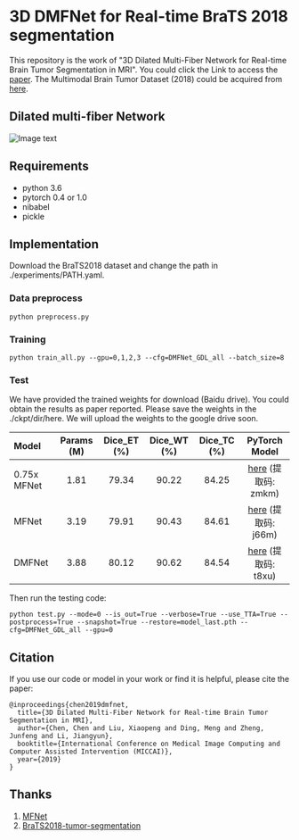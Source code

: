 # 3D DMFNet for Real-time BraTS 2018 segmentation

This repository is the work of "3D Dilated Multi-Fiber Network for Real-time Brain Tumor Segmentation in MRI". You could click the Link to access the [paper](https://arxiv.org/pdf/1904.03355.pdf). The Multimodal Brain Tumor Dataset (2018) could be acquired from [here](https://www.med.upenn.edu/sbia/brats2018.html).


## Dilated multi-fiber Network

![Image text](https://github.com/China-LiuXiaopeng/BraTS-DMFNet/blob/master/fig/Architecture.jpg)

## Requirements
* python 3.6
* pytorch 0.4 or 1.0
* nibabel
* pickle 

## Implementation

Download the BraTS2018 dataset and change the path in ./experiments/PATH.yaml.

### Data preprocess

```
python preprocess.py
```

### Training

```
python train_all.py --gpu=0,1,2,3 --cfg=DMFNet_GDL_all --batch_size=8
```

### Test

We have provided the trained weights for download (Baidu drive). You could obtain the results as paper reported. Please save the weights in the ./ckpt/dir/here. We will upload the weights to the  google drive soon.

| Model         | Params (M) | Dice_ET (%) | Dice_WT (%) | Dice_TC (%) | PyTorch Model |
| :-------------|:----------:|:-----------:|:-----------:|:-----------:|:-------------:|
| 0.75x MFNet   | 1.81 | 79.34 | 90.22 | 84.25 | [here](https://pan.baidu.com/s/1X5FWuG3Z93hBvXp8Pje73Q) (提取码: zmkm) |
| MFNet         | 3.19 | 79.91 | 90.43 | 84.61 | [here](https://pan.baidu.com/s/1if2rfnjKCgWHvBvumvGWJA) (提取码: j66m) |
| DMFNet        | 3.88 | 80.12 | 90.62 | 84.54 | [here](https://pan.baidu.com/s/1dRyo9ZvisZvAwO4TVen2Pg) (提取码: t8xu) |

Then run the testing code:
```
python test.py --mode=0 --is_out=True --verbose=True --use_TTA=True --postprocess=True --snapshot=True --restore=model_last.pth --cfg=DMFNet_GDL_all --gpu=0
```

## Citation

If you use our code or model in your work or find it is helpful, please cite the paper:
```
@inproceedings{chen2019dmfnet,
  title={3D Dilated Multi-Fiber Network for Real-time Brain Tumor Segmentation in MRI},
  author={Chen, Chen and Liu, Xiaopeng and Ding, Meng and Zheng, Junfeng and Li, Jiangyun},
  booktitle={International Conference on Medical Image Computing and Computer Assisted Intervention (MICCAI)},
  year={2019}
}
```

## Thanks

1. [MFNet](https://github.com/cypw/PyTorch-MFNet)
2. [BraTS2018-tumor-segmentation](https://github.com/ieee820/BraTS2018-tumor-segmentation)
